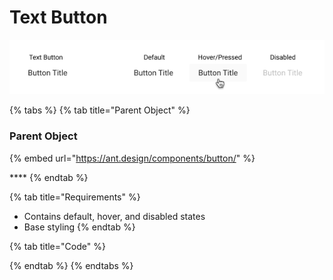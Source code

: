# Text Button

![](../../.gitbook/assets/text-button.png)

{% tabs %}
{% tab title="Parent Object" %}
### **Parent Object**

{% embed url="https://ant.design/components/button/" %}

\*\*\*\*
{% endtab %}

{% tab title="Requirements" %}
* Contains default, hover, and disabled states
* Base styling
{% endtab %}

{% tab title="Code" %}

{% endtab %}
{% endtabs %}

